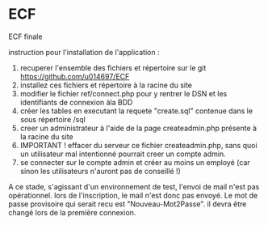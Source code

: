 # ECF
ECF finale

instruction pour l'installation de l'application :

1. recuperer l'ensemble des fichiers et répertoire sur le git https://github.com/u014697/ECF
2. installez ces fichiers et répertoire à la racine du site
3. modifier le fichier ref/connect.php pour y rentrer le DSN et les identifiants de connexion àla BDD
4. créer les tables en executant la requete "create.sql" contenue dans le sous répertoire /sql
5. creer un administrateur à l'aide de la page createadmin.php présente à la racine du site
6. IMPORTANT ! effacer du serveur ce fichier createadmin.php, sans quoi un utilisateur mal intentionné pourrait creer un compte admin.
7. se connecter sur le compte admin et créer au moins un employé (car sinon les utilisateurs n'auront pas de conseillé !)

A ce stade, s'agissant d'un environnement de test, l'envoi de mail n'est pas opérationnel.
lors de l'inscription, le mail n'est donc pas envoyé. Le mot de passe provisoire qui serait recu est "Nouveau-Mot2Passe". il devra être changé lors de la première connexion.



